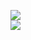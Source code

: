 [![](https://img.shields.io/badge/Made%20With-Github%20Spray-lightgrey.svg?style=for-the-badge&logo=github)](https://github.com/Annihil/github-spray#21801)  
[![](https://i.imgur.com/2DrTn0Z.gif)](https://github.com/Annihil/github-spray)